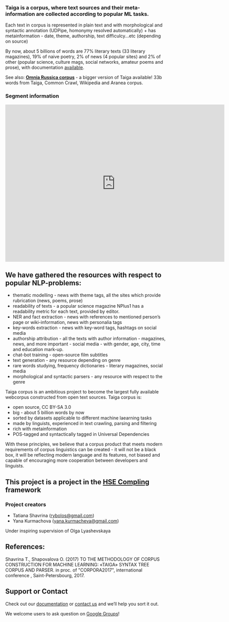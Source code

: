 ### Taiga is a corpus, where text sources and their meta-information are collected according to popular ML tasks.
 Each text in corpus is represented in plain text and with morphological and syntactic annotation (UDPipe, homonymy resolved automatically) + has metainformation - date, theme, authorship, text difficulcy...etc (depending on source)  
 
By now, about 5 billions of words are 77% literary texts (33 literary magazines), 19% of naive poetry, 2% of news (4 popular sites) and 2% of other (popular science, culture mags, social networks, amateur poems and prose), with documentation [available](https://tatianashavrina.github.io/taiga_site/segments).

See also: [**Omnia Russica corpus**](https://omnia-russica.github.io/) - a bigger version of Taiga available! 33b words from Taiga, Common Crawl, Wikipedia and Aranea corpus.
 
### Segment information

<iframe src="https://cdn.datamatic.io/runtime/echarts/3.7.2_230/embedded/index.html#id=115038797393892898117/1XxvinvhVz-Gh0WJzjQ_0sD5_f7coQueI" frameborder="0" width="687" height="493" allowtransparency="true"></iframe>

## We have gathered the resources with respect to popular NLP-problems:

- thematic modelling - news with theme tags, all the sites which provide rubrication (news, poems, prose)
- readability of texts - a popular science magazine NPlus1 has a readability metric for each text, provided by editor.
- NER and fact extraction - news with references to mentioned person’s page or wiki-information, news with personalia tags
- key-words extraction - news with key-word tags, hashtags on social media
- authorship attribution - all the texts with author information - magazines, news, and more important - social media - with gender, age, city, time and education mark-up.
- chat-bot training - open-source film subtitles
- text generation - any resource depending on genre
- rare words studying, frequency dictionaries - literary magazines, social media
- morphological and syntactic parsers - any resource with respect to the genre

 
Taiga corpus is an ambitious project to become the largest fully available webcorpus constructed from open text sources. 
Taiga corpus is:
 - open source, CC BY-SA 3.0 
 - big - about 5 billion words by now 
 - sorted by datasets applicable to different machine laearning tasks
 - made by linguists, experienced in text crawling, parsing and filtering
 - rich with metainformation
 - POS-tagged and syntactically tagged in Universal Dependencies

With these principles, we believe that a corpus product that meets modern requirements of corpus linguistics can be created - it will not be a black box, it will be reflecting modern language and its features, not biased and capable of encouraging more cooperation between developers and linguists. 


## This project is a project in the [HSE Compling](https://www.hse.ru/en/ma/ling/) framework

### Project creators
 - Tatiana Shavrina (rybolos@gmail.com)
 - Yana Kurmachova (yana.kurmacheva@gmail.com)
 
Under inspiring supervision of Olga Lyashevskaya 

## References:
Shavrina T., Shapovalova O. (2017) TO THE METHODOLOGY OF CORPUS CONSTRUCTION FOR MACHINE LEARNING: «TAIGA» SYNTAX TREE CORPUS AND PARSER. in proc. of "CORPORA2017", international conference , Saint-Petersbourg, 2017.

## Support or Contact

Check out our [documentation](https://github.com/TatianaShavrina/taiga_site/blob/master/segments.md) or [contact us](mailto:rybolos@gmail.com) and we’ll help you sort it out.

We welcome users to ask question on [Google Groups](https://groups.google.com/forum/#!forum/taigacorpus)!
